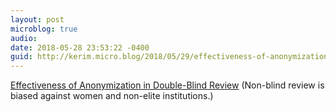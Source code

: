 ```yaml
---
layout: post
microblog: true
audio: 
date: 2018-05-28 23:53:22 -0400
guid: http://kerim.micro.blog/2018/05/29/effectiveness-of-anonymization.html
---
```

[Effectiveness of Anonymization in Double-Blind Review](http://cacm.acm.org/magazines/2018/6/228027-effectiveness-of-anonymization-in-double-blind-review/fulltext) (Non-blind review is biased against women and non-elite institutions.)
